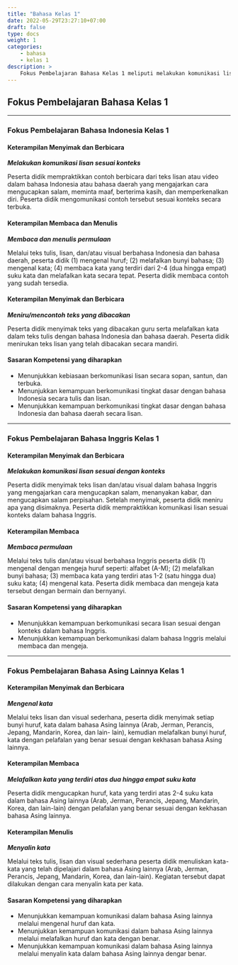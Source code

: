 ```yaml
---
title: "Bahasa Kelas 1"
date: 2022-05-29T23:27:10+07:00
draft: false
type: docs
weight: 1
categories:
    - bahasa
    - kelas 1
description: >
    Fokus Pembelajaran Bahasa Kelas 1 meliputi melakukan komunikasi lisan sesuai konteks, membaca dan menulis permulaan, meniru/mencontoh teks yang dibacakan, mengenal kata, melafalkan kata yang terdiri atas dua hingga empat suku kata serta menyalin kata
---
```

## Fokus Pembelajaran Bahasa Kelas 1
---
### Fokus Pembelajaran Bahasa Indonesia Kelas 1
#### Keterampilan Menyimak dan Berbicara
***Melakukan komunikasi lisan sesuai konteks***

Peserta didik mempraktikkan contoh berbicara dari teks lisan atau video dalam bahasa Indonesia atau bahasa daerah yang mengajarkan cara mengucapkan salam, meminta maaf, berterima kasih, dan memperkenalkan diri. Peserta didik mengomunikasi contoh tersebut sesuai konteks secara terbuka.

#### Keterampilan Membaca dan Menulis
***Membaca dan menulis permulaan***

Melalui teks tulis, lisan, dan/atau visual berbahasa Indonesia dan bahasa daerah, peserta didik (1) mengenal huruf; (2) melafalkan bunyi bahasa; (3) mengenal kata; (4) membaca kata yang terdiri dari 2-4 (dua hingga empat) suku kata dan melafalkan kata secara tepat. Peserta didik membaca contoh yang sudah tersedia.

#### Keterampilan Menyimak dan Berbicara
***Meniru/mencontoh teks yang dibacakan***

Peserta didik menyimak teks yang dibacakan guru serta melafalkan kata dalam teks tulis dengan bahasa Indonesia dan bahasa daerah. Peserta didik menirukan teks lisan yang telah dibacakan secara mandiri.

#### Sasaran Kompetensi yang diharapkan
- Menunjukkan kebiasaan berkomunikasi lisan secara sopan, santun, dan terbuka.
- Menunjukkan kemampuan berkomunikasi tingkat dasar dengan bahasa Indonesia secara tulis dan lisan.
- Menunjukkan kemampuan berkomunikasi tingkat dasar dengan bahasa Indonesia dan bahasa daerah secara lisan.

---

### Fokus Pembelajaran Bahasa Inggris Kelas 1
#### Keterampilan Menyimak dan Berbicara
***Melakukan komunikasi lisan sesuai dengan konteks***

Peserta didik menyimak teks lisan dan/atau visual dalam bahasa Inggris yang mengajarkan cara mengucapkan salam, menanyakan kabar, dan mengucapkan salam perpisahan. Setelah menyimak, peserta didik meniru apa yang disimaknya. Peserta didik mempraktikkan komunikasi lisan sesuai konteks dalam bahasa Inggris.

#### Keterampilan Membaca
***Membaca permulaan***

Melalui teks tulis dan/atau visual berbahasa Inggris peserta didik (1) mengenal dengan mengeja huruf seperti: alfabet (A-M); (2) melafalkan bunyi bahasa; (3) membaca kata yang terdiri atas 1-2 (satu hingga dua) suku kata; (4) mengenal kata. Peserta didik membaca dan mengeja kata tersebut dengan bermain dan bernyanyi.

#### Sasaran Kompetensi yang diharapkan
- Menunjukkan kemampuan berkomunikasi secara lisan sesuai dengan konteks dalam bahasa Inggris.
- Menunjukkan kemampuan berkomunikasi dalam bahasa Inggris melalui membaca dan mengeja.

---

### Fokus Pembelajaran Bahasa Asing Lainnya Kelas 1
#### Keterampilan Menyimak dan Berbicara
***Mengenal kata***

Melalui teks lisan dan visual sederhana, peserta didik menyimak setiap bunyi huruf, kata dalam bahasa Asing lainnya (Arab, Jerman, Perancis, Jepang, Mandarin, Korea, dan lain- lain), kemudian melafalkan bunyi huruf, kata dengan pelafalan yang benar sesuai dengan kekhasan bahasa Asing lainnya.

#### Keterampilan Membaca
***Melafalkan kata yang terdiri atas dua hingga empat suku kata***

Peserta didik mengucapkan huruf, kata yang terdiri atas 2-4 suku kata dalam bahasa Asing lainnya (Arab, Jerman, Perancis, Jepang, Mandarin, Korea, dan lain-lain) dengan pelafalan yang benar sesuai dengan kekhasan bahasa Asing lainnya.

#### Keterampilan Menulis
***Menyalin kata***

Melalui teks tulis, lisan dan visual sederhana peserta didik menuliskan kata-kata yang telah dipelajari dalam bahasa Asing lainnya (Arab, Jerman, Perancis, Jepang, Mandarin, Korea, dan lain-lain). Kegiatan tersebut dapat dilakukan dengan cara menyalin kata per kata.

#### Sasaran Kompetensi yang diharapkan
- Menunjukkan kemampuan komunikasi dalam bahasa Asing lainnya melalui mengenal huruf dan kata.
- Menunjukkan kemampuan komunikasi dalam bahasa Asing lainnya melalui melafalkan huruf dan kata dengan benar.
- Menunjukkan kemampuan komunikasi dalam bahasa Asing lainnya melalui menyalin kata dalam bahasa Asing lainnya dengar benar.